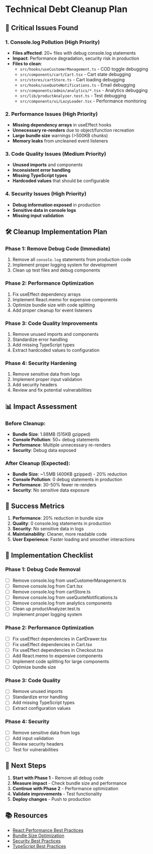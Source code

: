 # Technical Debt Cleanup Plan

## 🚨 Critical Issues Found

### 1. **Console.log Pollution** (High Priority)
- **Files affected**: 20+ files with debug console.log statements
- **Impact**: Performance degradation, security risk in production
- **Files to clean**:
  - `src/hooks/useCustomerManagement.ts` - COD toggle debugging
  - `src/components/cart/Cart.tsx` - Cart state debugging
  - `src/stores/cartStore.ts` - Cart loading debugging
  - `src/hooks/useQuoteNotifications.ts` - Email debugging
  - `src/components/admin/analytics/*.tsx` - Analytics debugging
  - `src/lib/productAnalyzer.test.ts` - Test debugging
  - `src/components/ui/LazyLoader.tsx` - Performance monitoring

### 2. **Performance Issues** (High Priority)
- **Missing dependency arrays** in useEffect hooks
- **Unnecessary re-renders** due to object/function recreation
- **Large bundle size** warnings (>500KB chunks)
- **Memory leaks** from uncleaned event listeners

### 3. **Code Quality Issues** (Medium Priority)
- **Unused imports** and components
- **Inconsistent error handling**
- **Missing TypeScript types**
- **Hardcoded values** that should be configurable

### 4. **Security Issues** (High Priority)
- **Debug information exposed** in production
- **Sensitive data in console logs**
- **Missing input validation**

## 🛠️ Cleanup Implementation Plan

### Phase 1: Remove Debug Code (Immediate)
1. Remove all `console.log` statements from production code
2. Implement proper logging system for development
3. Clean up test files and debug components

### Phase 2: Performance Optimization
1. Fix useEffect dependency arrays
2. Implement React.memo for expensive components
3. Optimize bundle size with code splitting
4. Add proper cleanup for event listeners

### Phase 3: Code Quality Improvements
1. Remove unused imports and components
2. Standardize error handling
3. Add missing TypeScript types
4. Extract hardcoded values to configuration

### Phase 4: Security Hardening
1. Remove sensitive data from logs
2. Implement proper input validation
3. Add security headers
4. Review and fix potential vulnerabilities

## 📊 Impact Assessment

### Before Cleanup:
- **Bundle Size**: 1.88MB (515KB gzipped)
- **Console Pollution**: 50+ debug statements
- **Performance**: Multiple unnecessary re-renders
- **Security**: Debug data exposed

### After Cleanup (Expected):
- **Bundle Size**: ~1.5MB (400KB gzipped) - 20% reduction
- **Console Pollution**: 0 debug statements in production
- **Performance**: 30-50% fewer re-renders
- **Security**: No sensitive data exposure

## 🎯 Success Metrics

1. **Performance**: 20% reduction in bundle size
2. **Quality**: 0 console.log statements in production
3. **Security**: No sensitive data in logs
4. **Maintainability**: Cleaner, more readable code
5. **User Experience**: Faster loading and smoother interactions

## 📝 Implementation Checklist

### Phase 1: Debug Code Removal
- [ ] Remove console.log from useCustomerManagement.ts
- [ ] Remove console.log from Cart.tsx
- [ ] Remove console.log from cartStore.ts
- [ ] Remove console.log from useQuoteNotifications.ts
- [ ] Remove console.log from analytics components
- [ ] Clean up productAnalyzer.test.ts
- [ ] Implement proper logging system

### Phase 2: Performance Optimization
- [ ] Fix useEffect dependencies in CartDrawer.tsx
- [ ] Fix useEffect dependencies in Cart.tsx
- [ ] Fix useEffect dependencies in Checkout.tsx
- [ ] Add React.memo to expensive components
- [ ] Implement code splitting for large components
- [ ] Optimize bundle size

### Phase 3: Code Quality
- [ ] Remove unused imports
- [ ] Standardize error handling
- [ ] Add missing TypeScript types
- [ ] Extract configuration values

### Phase 4: Security
- [ ] Remove sensitive data from logs
- [ ] Add input validation
- [ ] Review security headers
- [ ] Test for vulnerabilities

## 🚀 Next Steps

1. **Start with Phase 1** - Remove all debug code
2. **Measure impact** - Check bundle size and performance
3. **Continue with Phase 2** - Performance optimization
4. **Validate improvements** - Test functionality
5. **Deploy changes** - Push to production

## 📚 Resources

- [React Performance Best Practices](https://react.dev/learn/render-and-commit)
- [Bundle Size Optimization](https://web.dev/fast/)
- [Security Best Practices](https://owasp.org/www-project-top-ten/)
- [TypeScript Best Practices](https://www.typescriptlang.org/docs/) 